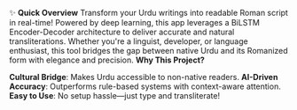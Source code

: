 ✨ **Quick Overview**
Transform your Urdu writings into readable Roman script in real-time! Powered by deep learning, this app leverages a BiLSTM Encoder-Decoder architecture to deliver accurate and natural transliterations. Whether you're a linguist, developer, or language enthusiast, this tool bridges the gap between native Urdu and its Romanized form with elegance and precision.
**Why This Project?**

**Cultural Bridge**: Makes Urdu accessible to non-native readers.
**AI-Driven Accuracy**: Outperforms rule-based systems with context-aware attention.
**Easy to Use**: No setup hassle—just type and transliterate!

